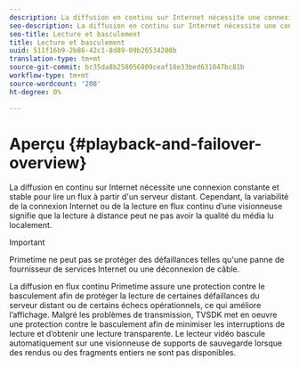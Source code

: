 ```yaml
---
description: La diffusion en continu sur Internet nécessite une connexion constante et stable pour lire un flux à partir d'un serveur distant. Cependant, la variabilité de la connexion Internet ou de la lecture en flux continu d’une visionneuse signifie que la lecture à distance peut ne pas avoir la qualité du média lu localement.
seo-description: La diffusion en continu sur Internet nécessite une connexion constante et stable pour lire un flux à partir d'un serveur distant. Cependant, la variabilité de la connexion Internet ou de la lecture en flux continu d’une visionneuse signifie que la lecture à distance peut ne pas avoir la qualité du média lu localement.
seo-title: Lecture et basculement
title: Lecture et basculement
uuid: 511f16b9-2b86-42c1-8d89-09b26534200b
translation-type: tm+mt
source-git-commit: bc35da8b258056809ceaf18e33bed631047bc81b
workflow-type: tm+mt
source-wordcount: '208'
ht-degree: 0%

---
```



# Aperçu {#playback-and-failover-overview}

La diffusion en continu sur Internet nécessite une connexion constante et stable pour lire un flux à partir d&#39;un serveur distant. Cependant, la variabilité de la connexion Internet ou de la lecture en flux continu d’une visionneuse signifie que la lecture à distance peut ne pas avoir la qualité du média lu localement.

>[!IMPORTANT]
>
>Primetime ne peut pas se protéger des défaillances telles qu&#39;une panne de fournisseur de services Internet ou une déconnexion de câble.

La diffusion en flux continu Primetime assure une protection contre le basculement afin de protéger la lecture de certaines défaillances du serveur distant ou de certains échecs opérationnels, ce qui améliore l’affichage. Malgré les problèmes de transmission, TVSDK met en oeuvre une protection contre le basculement afin de minimiser les interruptions de lecture et d’obtenir une lecture transparente. Le lecteur vidéo bascule automatiquement sur une visionneuse de supports de sauvegarde lorsque des rendus ou des fragments entiers ne sont pas disponibles.